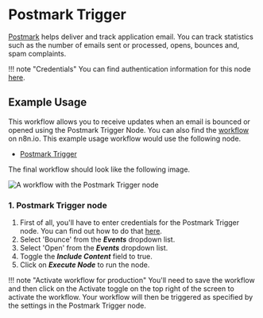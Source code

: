 # Postmark Trigger

[Postmark](https://postmarkapp.com) helps deliver and track application email. You can track statistics such as the number of emails sent or processed, opens, bounces and, spam complaints.

!!! note "Credentials"
    You can find authentication information for this node [here](/integrations/credentials/postmark/).


## Example Usage

This workflow allows you to receive updates when an email is bounced or opened using the Postmark Trigger Node. You can also find the [workflow](https://n8n.io/workflows/660) on n8n.io. This example usage workflow would use the following node.

- [Postmark Trigger]()

The final workflow should look like the following image.

![A workflow with the Postmark Trigger node](/_images/integrations/trigger-nodes/postmarktrigger/workflow.png)

### 1. Postmark Trigger node

1. First of all, you'll have to enter credentials for the Postmark Trigger node. You can find out how to do that [here](/integrations/credentials/postmark/).
2. Select 'Bounce' from the ***Events*** dropdown list.
3. Select 'Open' from the ***Events*** dropdown list.
4. Toggle the ***Include Content*** field to true.
5. Click on ***Execute Node*** to run the node.

!!! note "Activate workflow for production"
    You'll need to save the workflow and then click on the Activate toggle on the top right of the screen to activate the workflow. Your workflow will then be triggered as specified by the settings in the Postmark Trigger node.

